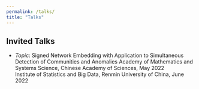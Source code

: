 ```yaml
---
permalink: /talks/
title: "Talks"
---
```


## Invited Talks
- *Topic*: Signed Network Embedding with Application to Simultaneous Detection of Communities and Anomalies
Academy of Mathematics and Systems Science, Chinese Academy of Sciences, May 2022  
Institute of Statistics and Big Data, Renmin University of China, June 2022

